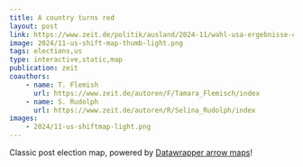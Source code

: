```yaml
---
title: A country turns red
layout: post
link: https://www.zeit.de/politik/ausland/2024-11/wahl-usa-ergebnisse-counties-wechselwaehler-swing-states-daten
image: 2024/11-us-shift-map-thumb-light.png
tags: elections,us
type: interactive,static,map
publication: zeit
coauthors:
    - name: T. Flemish
      url: https://www.zeit.de/autoren/F/Tamara_Flemisch/index
    - name: S. Rudolph
      url: https://www.zeit.de/autoren/R/Selina_Rudolph/index
images:
    - 2024/11-us-shiftmap-light.png
---
```


Classic post election map, powered by [Datawrapper arrow maps](https://www.datawrapper.de/blog/arrow-maps)!
